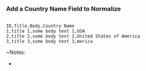 ### Add a Country Name Field to Normalize

<pre><code data-trim data-noescape>
ID,Title,Body,Country Name
1,title 1,some body text 1,USA
2,title 2,some body text 2,United States of America
3,title 3,some body text 3,merica
</code></pre>

~Notes:

*
